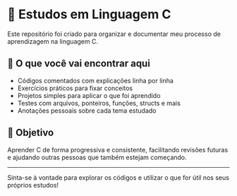 # 📘 Estudos em Linguagem C

Este repositório foi criado para organizar e documentar meu processo de aprendizagem na linguagem C.

## 🧠 O que você vai encontrar aqui

- Códigos comentados com explicações linha por linha
- Exercícios práticos para fixar conceitos
- Projetos simples para aplicar o que foi aprendido
- Testes com arquivos, ponteiros, funções, structs e mais
- Anotações pessoais sobre cada tema estudado

## 🎯 Objetivo

Aprender C de forma progressiva e consistente, facilitando revisões futuras e ajudando outras pessoas que também estejam começando.

---

Sinta-se à vontade para explorar os códigos e utilizar o que for útil nos seus próprios estudos!
